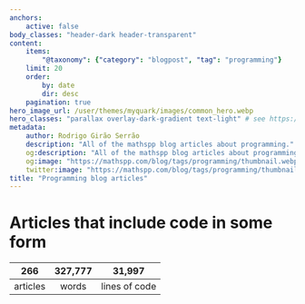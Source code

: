 ```yaml
---
anchors:
    active: false
body_classes: "header-dark header-transparent"
content:
    items:
        "@taxonomy": {"category": "blogpost", "tag": "programming"}
    limit: 20
    order:
        by: date
        dir: desc
    pagination: true
hero_image_url: /user/themes/myquark/images/common_hero.webp
hero_classes: "parallax overlay-dark-gradient text-light" # see https://demo.getgrav.org/blog-skeleton/blog/hero-classes
metadata:
    author: Rodrigo Girão Serrão
    description: "All of the mathspp blog articles about programming."
    og:description: "All of the mathspp blog articles about programming."
    og:image: "https://mathspp.com/blog/tags/programming/thumbnail.webp"
    twitter:image: "https://mathspp.com/blog/tags/programming/thumbnail.webp"
title: "Programming blog articles"
---
```



# Articles that include code in some form


<table class="stats-table">
    <thead>
        <tr>
            <th style="text-align: center;">266</th>
            <th style="text-align: center;">327,777</th>
            <th style="text-align: center;">31,997</th>
        </tr>
    </thead>
    <tbody>
        <tr>
            <td style="text-align: center;">articles</td>
            <td style="text-align: center;">words</td>
            <td style="text-align: center;">lines of code</td>
        </tr>
    </tbody>
</table>